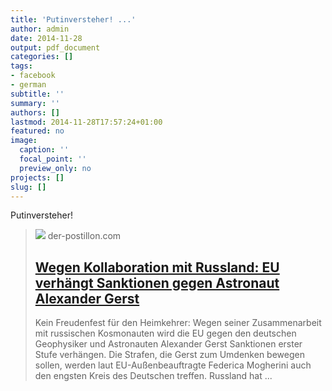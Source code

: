 ```yaml
---
title: 'Putinversteher! ...'
author: admin
date: 2014-11-28
output: pdf_document
categories: []
tags:
- facebook
- german
subtitle: ''
summary: ''
authors: []
lastmod: 2014-11-28T17:57:24+01:00
featured: no
image:
  caption: ''
  focal_point: ''
  preview_only: no
projects: []
slug: []
---
```

Putinversteher!
> [![](https://3.bp.blogspot.com/-sbZoAJlxr58/VGDMkxfjxwI/AAAAAAAAcSI/-mgokWDHyHw/w1200-h630-p-k-no-nu/Gerst1.jpg)](http://www.der-postillon.com/2014/11/wegen-kooperation-mit-russland-eu.html)
> der-postillon.com
> ## [Wegen Kollaboration mit Russland: EU verhängt Sanktionen gegen Astronaut Alexander Gerst](http://www.der-postillon.com/2014/11/wegen-kooperation-mit-russland-eu.html)
>
>Kein Freudenfest für den Heimkehrer: Wegen seiner Zusammenarbeit mit russischen Kosmonauten wird die EU gegen den deutschen Geophysiker und Astronauten Alexander Gerst Sanktionen erster Stufe verhängen. Die Strafen, die Gerst zum Umdenken bewegen sollen, werden laut EU-Außenbeauftragte Federica Mogherini auch den engsten Kreis des Deutschen treffen. Russland hat ...

